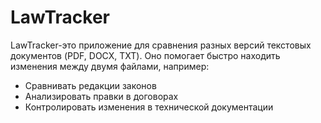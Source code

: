 # LawTracker
LawTracker-это приложение для сравнения разных версий текстовых документов (PDF, DOCX, TXT). Оно помогает быстро находить изменения между двумя файлами, например:
* Сравнивать редакции законов
* Анализировать правки в договорах
* Контролировать изменения в технической документации
